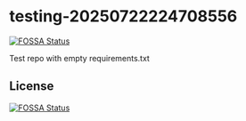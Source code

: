 # testing-20250722224708556
[![FOSSA Status](https://app.fossa.com/api/projects/git%2Bgithub.com%2Fkirogum%2Ftesting-20250722224708556.svg?type=shield)](https://app.fossa.com/projects/git%2Bgithub.com%2Fkirogum%2Ftesting-20250722224708556?ref=badge_shield)

Test repo with empty requirements.txt


## License
[![FOSSA Status](https://app.fossa.com/api/projects/git%2Bgithub.com%2Fkirogum%2Ftesting-20250722224708556.svg?type=large)](https://app.fossa.com/projects/git%2Bgithub.com%2Fkirogum%2Ftesting-20250722224708556?ref=badge_large)